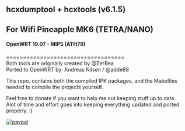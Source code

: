 ## hcxdumptool + hcxtools (v6.1.5) 
## For Wifi Pineapple MK6 (TETRA/NANO)  
#### OpenWRT 19.07 - MIPS (ATH79)  

===================================  
Both tools are originally created by @ZerBea  
Ported to OpenWRT by: Andreas Nilsen / @adde88  

This repo. contains both the compiled IPK packages, and the Makefiles needed to compile the projects yourself.  

Feel free to donate if you want to help me out keeping stuff up to date.  
Alot of time and effort goes into keeping everything updated and ported properly. :)

[![paypal](https://www.paypalobjects.com/en_US/NO/i/btn/btn_donateCC_LG.gif)](https://www.paypal.com/cgi-bin/webscr?cmd=_s-xclick&hosted_button_id=4HJM939H9PHWW)
